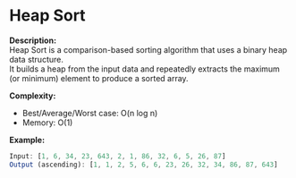 # Heap Sort

**Description:**  
Heap Sort is a comparison-based sorting algorithm that uses a binary heap data structure.  
It builds a heap from the input data and repeatedly extracts the maximum (or minimum) element to produce a sorted array.

**Complexity:**
- Best/Average/Worst case: O(n log n)
- Memory: O(1)

**Example:**
```javascript
Input: [1, 6, 34, 23, 643, 2, 1, 86, 32, 6, 5, 26, 87]
Output (ascending): [1, 1, 2, 5, 6, 6, 23, 26, 32, 34, 86, 87, 643]
